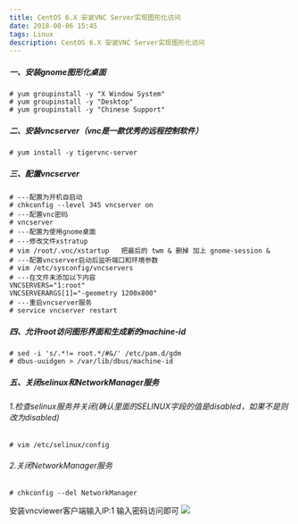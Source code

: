 ```yaml
---
title: CentOS 6.X 安装VNC Server实现图形化访问
date: 2018-08-06 15:45
tags: Linux
description: CentOS 6.X 安装VNC Server实现图形化访问
---
```

##### 一、安装gnome图形化桌面
```shell
# yum groupinstall -y "X Window System"
# yum groupinstall -y "Desktop"
# yum groupinstall -y "Chinese Support"
```

##### 二、安装vncserver（vnc是一款优秀的远程控制软件）
```shell
# yum install -y tigervnc-server
```
<!--more-->
##### 三、配置vncserver
```shell
# ---配置为开机自启动
# chkconfig --level 345 vncserver on
# ---配置vnc密码
# vncserver
# ---配置为使用gnome桌面
# ---修改文件xstratup
# vim /root/.vnc/xstartup   把最后的 twm & 删掉 加上 gnome-session &
# ---配置vncserver启动后监听端口和环境参数
# vim /etc/sysconfig/vncservers
# ---在文件末添加以下内容
VNCSERVERS="1:root"
VNCSERVERARGS[1]="-geometry 1200x800"
# ---重启vncserver服务
# service vncserver restart
```
##### 四、允许root访问图形界面和生成新的machine-id
```shell
# sed -i 's/.*!= root.*/#&/' /etc/pam.d/gdm
# dbus-uuidgen > /var/lib/dbus/machine-id
```
##### 五、关闭selinux和NetworkManager服务
###### 1.检查selinux服务并关闭(确认里面的SELINUX字段的值是disabled，如果不是则改为disabled)
```shell
# vim /etc/selinux/config
```
###### 2.关闭NetworkManager服务
```shell
# chkconfig --del NetworkManager
```
安装vncviewer客户端输入IP:1 输入密码访问即可
![](https://upload-images.jianshu.io/upload_images/2743275-49dec0ced1f91260.png?imageMogr2/auto-orient/strip%7CimageView2/2/w/1240)
